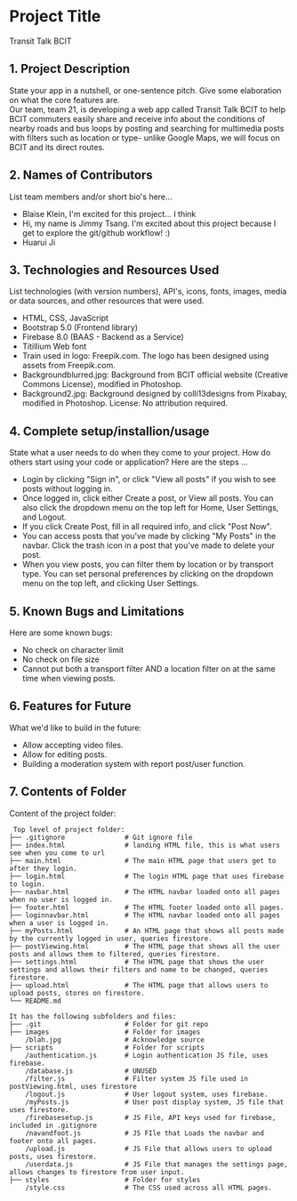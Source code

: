 # Project Title
Transit Talk BCIT

## 1. Project Description
State your app in a nutshell, or one-sentence pitch. Give some elaboration on what the core features are.  
Our team, team 21, is developing a web app called Transit Talk BCIT to help BCIT commuters easily share and receive info about the conditions of nearby roads and bus loops by posting and searching for multimedia posts with filters such as location or type- unlike Google Maps, we will focus on BCIT and its direct routes.


## 2. Names of Contributors
List team members and/or short bio's here... 
* Blaise Klein, I'm excited for this project... I think
* Hi, my name is Jimmy Tsang. I'm excited about this project because I get to explore the git/github workflow! :)
* Huarui Ji

## 3. Technologies and Resources Used
List technologies (with version numbers), API's, icons, fonts, images, media or data sources, and other resources that were used.
* HTML, CSS, JavaScript
* Bootstrap 5.0 (Frontend library)
* Firebase 8.0 (BAAS - Backend as a Service)
* Titillium Web font
* Train used in logo: Freepik.com. The logo has been designed using assets from Freepik.com.
* Backgroundblurred.jpg: Background from BCIT official website (Creative Commons License), modified in Photoshop.
* Background2.jpg: Background designed by colli13designs from Pixabay, modified in Photoshop. License: No attribution required.

## 4. Complete setup/installion/usage
State what a user needs to do when they come to your project.  How do others start using your code or application?
Here are the steps ...
* Login by clicking "Sign in", or click "View all posts" if you wish to see posts without logging in.
* Once logged in, click either Create a post, or View all posts. You can also click the dropdown menu on the top left for Home, User Settings, and Logout.
* If you click Create Post, fill in all required info, and click "Post Now". 
* You can access posts that you've made by clicking "My Posts" in the navbar. Click the trash icon in a post that you've made to delete your post.
* When you view posts, you can filter them by location or by transport type. You can set personal preferences by clicking on the dropdown menu on the top left, and clicking User Settings.

## 5. Known Bugs and Limitations
Here are some known bugs:
* No check on character limit 
* No check on file size
* Cannot put both a transport filter AND a location filter on at the same time when viewing posts.

## 6. Features for Future
What we'd like to build in the future:
* Allow accepting video files.
* Allow for editing posts.
* Building a moderation system with report post/user function.
	
## 7. Contents of Folder
Content of the project folder:

```
 Top level of project folder: 
├── .gitignore               # Git ignore file
├── index.html               # landing HTML file, this is what users see when you come to url
├── main.html                # The main HTML page that users get to after they login.
├── login.html               # The login HTML page that uses firebase to login.
├── navbar.html              # The HTML navbar loaded onto all pages when no user is logged in.
├── footer.html              # The HTML footer loaded onto all pages.
├── loginnavbar.html         # The HTML navbar loaded onto all pages when a user is logged in.
├── myPosts.html             # An HTML page that shows all posts made by the currently logged in user, queries firestore.
├── postViewing.html         # The HTML page that shows all the user posts and allows them to filtered, queries firestore.
├── settings.html            # The HTML page that shows the user settings and allows their filters and name to be changed, queries firestore.
├── upload.html              # The HTML page that allows users to upload posts, stores on firestore.
└── README.md

It has the following subfolders and files:
├── .git                     # Folder for git repo
├── images                   # Folder for images
    /blah.jpg                # Acknowledge source
├── scripts                  # Folder for scripts
    /authentication.js       # Login authentication JS file, uses firebase.
    /database.js             # UNUSED
    /filter.js               # Filter system JS file used in postViewing.html, uses firestore
    /logout.js               # User logout system, uses firebase.
    /myPosts.js              # User post display system, JS file that uses firestore.
    /firebasesetup.js        # JS File, API keys used for firebase, included in .gitignore
    /navandfoot.js           # JS FIle that Loads the navbar and footer onto all pages.
    /upload.js               # JS File that allows users to upload posts, uses firestore.
    /userdata.js             # JS File that manages the settings page, allows changes to firestore from user input.
├── styles                   # Folder for styles
    /style.css               # The CSS used across all HTML pages. 



```


